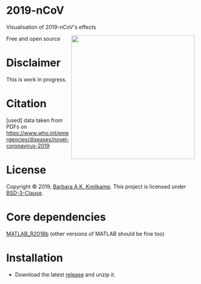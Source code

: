 # 2019-nCoV
Visualisation of 2019-nCoV's effects

<img src="https://github.com/barbrakr/2019-nCoV/2019-nCoV.fig" width=330 align="right" />

Free and open source

# Disclaimer
This is work in progress.

# Citation
[used] data taken from PDFs on https://www.who.int/emergencies/diseases/novel-coronavirus-2019

# License
Copyright © 2019, [Barbara A.K. Kreilkamp](https://orcid.org/0000-0001-6881-5191). This project is licensed under [BSD-3-Clause](https://opensource.org/licenses/BSD-3-Clause).

# Core dependencies
[MATLAB_R2018b](https://www.mathworks.com/downloads) (other versions of MATLAB should be fine too)

# Installation

- Download the latest [release](https://github.com/barbrakr/2019-nCoV) and unzip it.
